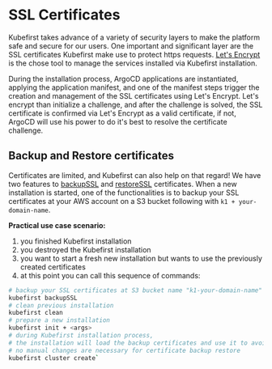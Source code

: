# SSL Certificates

Kubefirst takes advance of a variety of security layers to make the platform safe and secure for our users. One
important and significant layer are the SSL certificates Kubefirst make use to protect https requests. 
[Let's Encrypt](https://letsencrypt.org) is the chose tool to manage the services installed via Kubefirst installation.

During the installation process, ArgoCD applications are instantiated, applying the application manifest, and one of the
manifest steps trigger the creation and management of the SSL certificates using Let's Encrypt. Let's encrypt than 
initialize a challenge, and after the challenge is solved, the SSL certificate is confirmed via Let's Encrypt as a valid
certificate, if not, ArgoCD will use his power to do it's best to resolve the certificate challenge.

## Backup and Restore certificates

Certificates are limited, and Kubefirst can also help on that regard! We have two features to 
[backupSSL](../tooling/kubefirst-cli.md) and [restoreSSL](../tooling/kubefirst-cli.md) certificates. When a new 
installation is started, one of the functionalities is to backup your SSL certificates at your AWS account on a S3 
bucket following with `k1 + your-domain-name`.

**Practical use case scenario:**

1. you finished Kubefirst installation
2. you destroyed the Kubefirst installation
3. you want to start a fresh new installation but wants to use the previously created certificates
4. at this point you can call this sequence of commands: 

```bash
# backup your SSL certificates at S3 bucket name "k1-your-domain-name"
kubefirst backupSSL
# clean previous installation
kubefirst clean
# prepare a new installation
kubefirst init + <args>
# during Kubefirst installation process,
# the installation will load the backup certificates and use it to avoid issuing new certificates.
# no manual changes are necessary for certificate backup restore
kubefirst cluster create`
```

